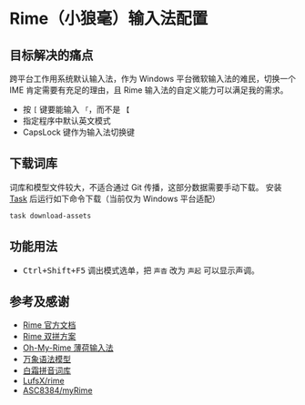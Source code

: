 # Rime（小狼毫）输入法配置

## 目标解决的痛点

跨平台工作用系统默认输入法，作为 Windows 平台微软输入法的难民，切换一个 IME 肯定需要有充足的理由，且 Rime 输入法的自定义能力可以满足我的需求。

- 按 `[` 键要能输入 `「`，而不是 `【`
- 指定程序中默认英文模式
- CapsLock 键作为输入法切换键

## 下载词库

词库和模型文件较大，不适合通过 Git 传播，这部分数据需要手动下载。
安装 [Task](https://taskfile.dev/) 后运行如下命令下载（当前仅为 Windows 平台适配）

```bash
task download-assets
```

## 功能用法

- <kbd>Ctrl+Shift+F5</kbd> 调出模式选单，把 `声杳` 改为 `声起` 可以显示声调。

## 参考及感谢

- [Rime 官方文档](https://rime.im/)
- [Rime 双拼方案](https://github.com/rime/rime-double-pinyin)
- [Oh-My-Rime 薄荷输入法](https://www.mintimate.cc/)
- [万象语法模型](https://github.com/amzxyz/RIME-LMDG)
- [白霜拼音词库](https://github.com/gaboolic/rime-frost)
- [LufsX/rime](https://github.com/LufsX/rime)
- [ASC8384/myRime](https://github.com/ASC8384/myRime)
